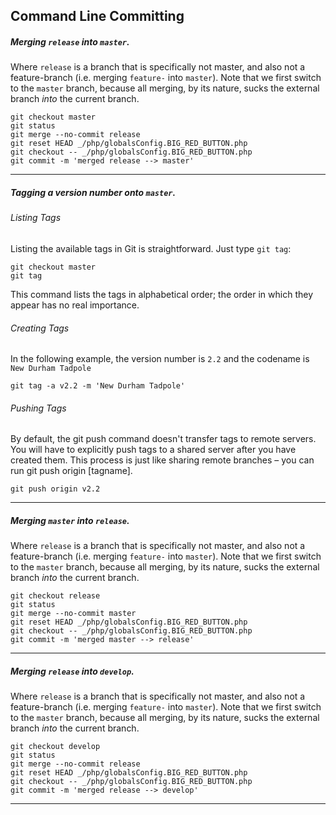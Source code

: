 ## Command Line Committing

##### Merging `release` into `master`.
Where `release` is a branch that is specifically not master, and also not a feature-branch (i.e. merging `feature-` into `master`). Note that we first switch to the `master` branch, because all merging, by its nature, sucks the external branch _into_ the current branch.
```
git checkout master
git status
git merge --no-commit release
git reset HEAD _/php/globalsConfig.BIG_RED_BUTTON.php
git checkout -- _/php/globalsConfig.BIG_RED_BUTTON.php
git commit -m 'merged release --> master'
```

***

##### Tagging a version number onto `master`.

###### Listing Tags
Listing the available tags in Git is straightforward. Just type `git tag`:
```
git checkout master
git tag
```
This command lists the tags in alphabetical order; the order in which they appear has no real importance.

###### Creating Tags
In the following example, the version number is `2.2` and the codename is `New Durham Tadpole`
```
git tag -a v2.2 -m 'New Durham Tadpole'
```

###### Pushing Tags
By default, the git push command doesn't transfer tags to remote servers. You will have to explicitly push tags to a shared server after you have created them. This process is just like sharing remote branches – you can run git push origin [tagname].
```
git push origin v2.2
```

***

##### Merging `master` into `release`.
Where `release` is a branch that is specifically not master, and also not a feature-branch (i.e. merging `feature-` into `master`). Note that we first switch to the `master` branch, because all merging, by its nature, sucks the external branch _into_ the current branch.
```
git checkout release
git status
git merge --no-commit master
git reset HEAD _/php/globalsConfig.BIG_RED_BUTTON.php
git checkout -- _/php/globalsConfig.BIG_RED_BUTTON.php
git commit -m 'merged master --> release'
```

***

##### Merging `release` into `develop`.
Where `release` is a branch that is specifically not master, and also not a feature-branch (i.e. merging `feature-` into `master`). Note that we first switch to the `master` branch, because all merging, by its nature, sucks the external branch _into_ the current branch.
```
git checkout develop
git status
git merge --no-commit release
git reset HEAD _/php/globalsConfig.BIG_RED_BUTTON.php
git checkout -- _/php/globalsConfig.BIG_RED_BUTTON.php
git commit -m 'merged release --> develop'
```

***